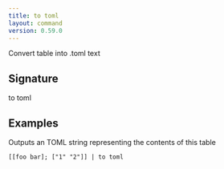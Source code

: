 ```yaml
---
title: to toml
layout: command
version: 0.59.0
---
```


Convert table into .toml text

## Signature

to toml 

## Examples

Outputs an TOML string representing the contents of this table
```shell
[[foo bar]; ["1" "2"]] | to toml
```

